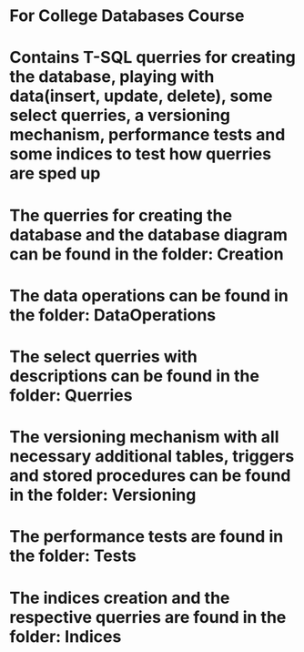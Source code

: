 # For College Databases Course

# Contains T-SQL querries for creating the database, playing with data(insert, update, delete), some select querries, a versioning mechanism, performance tests and some indices to test how querries are sped up

# The querries for creating the database and the database diagram can be found in the folder: Creation

# The data operations can be found in the folder: DataOperations

# The select querries with descriptions can be found in the folder: Querries

# The versioning mechanism with all necessary additional tables, triggers and stored procedures can be found in the folder: Versioning

# The performance tests are found in the folder: Tests

# The indices creation and the respective querries are found in the folder: Indices
